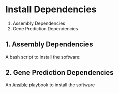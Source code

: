 # Install Dependencies

1. Assembly Dependencies
2. Gene Prediction Dependencies

## 1. Assembly Dependencies
A bash script to install the software:

## 2. Gene Prediction Dependencies
An [Ansible]() playbook to install the software

